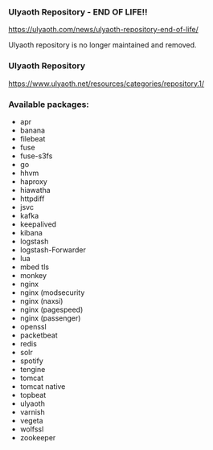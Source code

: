 ### Ulyaoth Repository - END OF LIFE!!
https://ulyaoth.com/news/ulyaoth-repository-end-of-life/

Ulyaoth repository is no longer maintained and removed.


### Ulyaoth Repository
https://www.ulyaoth.net/resources/categories/repository.1/

### Available packages:
* apr
* banana
* filebeat
* fuse
* fuse-s3fs
* go
* hhvm
* haproxy
* hiawatha
* httpdiff
* jsvc
* kafka
* keepalived
* kibana
* logstash
* logstash-Forwarder
* lua
* mbed tls
* monkey
* nginx
* nginx (modsecurity
* nginx (naxsi)
* nginx (pagespeed)
* nginx (passenger)
* openssl
* packetbeat
* redis
* solr
* spotify
* tengine
* tomcat
* tomcat native
* topbeat
* ulyaoth
* varnish
* vegeta
* wolfssl
* zookeeper
